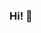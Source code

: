 ### Hi! 👋

<!--
✨ Here you can find all the projects that I've done with other people in order to implement all that I've been learning✨ 
 
🌱 Don't hesitate to write me if you think you can make some improvement or if you want to collaborate with me. ✨ 

-->
